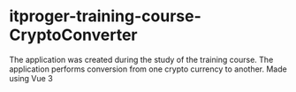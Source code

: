 # itproger-training-course-CryptoConverter
The application was created during the study of the training course. The application performs conversion from one crypto currency to another. Made using Vue 3
